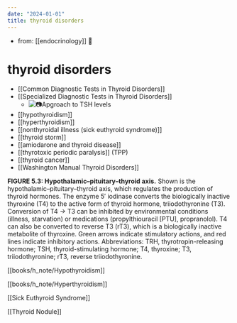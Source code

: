 ```yaml
---
date: "2024-01-01"
title: thyroid disorders
---
```



- from: [[endocrinology]] 󰒖

# thyroid disorders

- [[Common Diagnostic Tests in Thyroid Disorders]]
- [[Specialized Diagnostic Tests in Thyroid Disorders]]
  - ![📷Apgroach to TSH levels](https://i.imgur.com/dqZshj8.png)
- [[hypothyroidism]]
- [[hyperthyroidism]]
- [[nonthyroidal illness (sick euthyroid syndrome)]]
- [[thyroid storm]]
- [[amiodarone and thyroid disease]]
- [[thyrotoxic periodic paralysis]] (TPP)
- [[thyroid cancer]]
- [[Washington Manual Thyroid Disorders]]

**FIGURE 5.3: Hypothalamic–pituitary–thyroid axis.** Shown is the hypothalamic–pituitary–thyroid axis, which regulates the production of thyroid hormones. The enzyme 5′ iodinase converts the biologically inactive thyroxine (T4) to the active form of thyroid hormone, triiodothyronine (T3). Conversion of T4 → T3 can be inhibited by environmental conditions (illness, starvation) or medications (propylthiouracil \[PTU\], propranolol). T4 can also be converted to reverse T3 (rT3), which is a biologically inactive metabolite of thyroxine. Green arrows indicate stimulatory actions, and red lines indicate inhibitory actions. Abbreviations: TRH, thyrotropin-releasing hormone; TSH, thyroid-stimulating hormone; T4, thyroxine; T3, triiodothyronine; rT3, reverse triiodothyronine.

[[books/h_note/Hypothyroidism]]

[[books/h_note/Hyperthyroidism]]

[[Sick Euthyroid Syndrome]]

[[Thyroid Nodule]]

